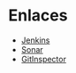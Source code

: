 # Enlaces

- [Jenkins](http://157.253.238.75:8080/jenkins-isis2603/)
- [Sonar](http://157.253.238.75:8080/sonar-isis2603/)
- [GitInspector](https://Uniandes-isis2603.github.io/202110_S4_E4_ComputadoresPorPartes_Front/reports/)
